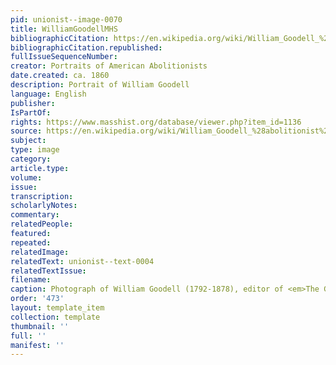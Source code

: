 ```yaml
---
pid: unionist--image-0070
title: WilliamGoodellMHS
bibliographicCitation: https://en.wikipedia.org/wiki/William_Goodell_%28abolitionist%29#/media/File:William-Goodell(Cropped).png
bibliographicCitation.republished: 
fullIssueSequenceNumber: 
creator: Portraits of American Abolitionists
date.created: ca. 1860
description: Portrait of William Goodell
language: English
publisher: 
IsPartOf: 
rights: https://www.masshist.org/database/viewer.php?item_id=1136
source: https://en.wikipedia.org/wiki/William_Goodell_%28abolitionist%29#/media/File:William-Goodell(Cropped).png
subject: 
type: image
category: 
article.type: 
volume: 
issue: 
transcription: 
scholarlyNotes: 
commentary: 
relatedPeople: 
featured: 
repeated: 
relatedImage: 
relatedText: unionist--text-0004
relatedTextIssue: 
filename: 
caption: Photograph of William Goodell (1792-1878), editor of <em>The Genius of Temperance</em>
order: '473'
layout: template_item
collection: template
thumbnail: ''
full: ''
manifest: ''
---
```

